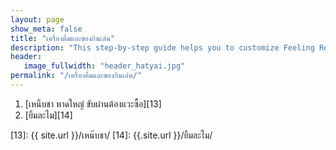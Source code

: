 ```yaml
---
layout: page
show_meta: false
title: "เครื่องดื่มและของกินเล่น"
description: "This step-by-step guide helps you to customize Feeling Responsive to your needs."
header:
   image_fullwidth: "header_hatyai.jpg"
permalink: "/เครื่องดื่มและของกินเล่น/"
---
```



1. [เหน็บชา หาดใหญ่ ขับผ่านต้องแวะซื้อ][13] 
2. [ยิ้มละไม][14]




 [13]: {{ site.url }}/เหน๊บชา/
 [14]: {{.site.url }}/ยิ้มละไม/
